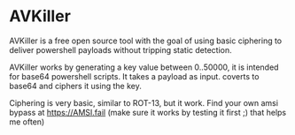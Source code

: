 # AVKiller
AVKiller is a free open source tool with the goal of using basic ciphering to deliver powershell payloads without tripping static detection. 

AVKiller works by generating a key value between 0..50000, it is intended for base64 powershell scripts. It takes a payload 
as input. coverts to base64 and ciphers it using the key. 

Ciphering is very basic, similar to ROT-13, but it work.
Find your own amsi bypass at https://AMSI.fail (make sure it works by testing it first ;) that helps me often)
